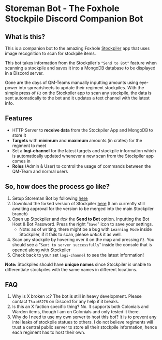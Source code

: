 # Storeman Bot - The Foxhole Stockpile Discord Companion Bot

## What is this?
This is a companion bot to the amazing Foxhole [Stockpiler](https://github.com/tehruttiger/Stockpiler/tree/master) app that uses image recognition to scan for stockpile items.

This bot takes information from the Stockpiler's `"Send to Bot"` feature when scanning a stockpile and saves it into a MongoDB database to be displayed in a Discord server.

Gone are the days of QM-Teams manually inputting amounts using eye-power into spreadsheets to update their regiment stockpiles. With the simple press of `F3` on the Stockpiler app to scan any stockpile, the data is sent automatically to the bot and it updates a text channel with the latest info.

## Features
- HTTP Server to **receive data** from the Stockpiler App and MongoDB to store it
- **Targets** with **minimum** and **maximum** amounts (in crates) for the regiment to meet
- Set a **logi-channel** for the latest targets and stockpile information which is automatically updated whenever a new scan from the Stockpiler app comes in
- **Roles** (Admin & User) to control the usage of commands between the QM-Team and normal users

## So, how does the process go like?
1. Setup Storeman Bot by following [here]()
2. Download the forked version of Stockpiler [here]() (I am currently still awaiting approval for the version to be merged into the main Stockpiler branch)
3. Open up Stockpiler and _tick_ the **Send to Bot** option. Inputting the Bot Host & Bot Password. Press the right "`Save`" icon to save your settings.
    - Note: as of writing, there might be a bug with `Learning Mode` inside Stockpiler, if it fails to scan, please _untick_ it as well.
4. Scan any stockpile by hovering over it on the map and pressing `F3`. You should see a "`Sent to server successfully`" inside the console that is opened along with Stockpiler
5. Check back to your set `logi-channel` to see the latest information!


**Note:** Stockpiles should have **unique names** since Stockpiler is unable to differentiate stockpiles with the same names in different locations.


## FAQ
1. Why is X broken :c?
The bot is still in heavy development. Please contact `Tkai#8276` on Discord for any help if it breaks.
2. Is this an X faction specific thing?
No. It supports both Colonials and Warden items, though I am on Colonials and only tested it there.
3. Why do I need to use my own server to host this bot?
It is to prevent any intel leaks of stockpile statues to others. I do not believe regiments will trust a central public server to store all their stockpile information, hence each regiment has to host their own.
